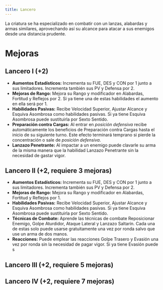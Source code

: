 ```yaml
---
title: Lancero
---
```


La criatura se ha especializado en combatir con un lanzas, alabardas y armas similares, aprovechando así su alcance para atacar a sus enemigos desde una distancia prudente.

# Mejoras

## Lancero I (+2)

- **Aumentos Estadísticos:** Incrementa su FUE, DES y CON por 1 junto a sus limitadores. Incrementa también sus PV y Defensa por 2.
- **Mejoras de Rango:** Mejora su Rango y modificador en Alabardas, Fortitud y Reflejos por 2. Si ya tiene una de estas habilidades el aumento en ella será por 1. 
- **Habilidades Pasivas:** Recibe Velocidad Superior, Ajustar Alcance y Esquiva Asombrosa como habilidades pasivas. Si ya tiene Esquiva Asombrosa puede sustituirla por Sexto Sentido.
- **Preparación contra Cargas:** Al entrar en *posición defensiva* recibe automáticamente los beneficios de Preparación contra Cargas hasta el inicio de su siguiente turno. Este efecto terminará temprano si pierde la concentración o sale de *posición defensiva*. 
- **Lanzazo Penetrante:** Al impactar a un enemigo puede clavarle su arma de la misma manera que la habilidad Lanzazo Penetrante sin la necesidad de gastar vigor.

## Lancero II (+2, requiere 3 mejoras)

- **Aumentos Estadísticos:** Incrementa su FUE, DES y CON por 1 junto a sus limitadores. Incrementa también sus PV y Defensa por 2.
- **Mejoras de Rango:** Mejora su Rango y modificador en Alabardas, Fortitud y Reflejos por 1.
- **Habilidades Pasivas:** Recibe Velocidad Superior, Ajustar Alcance y Esquiva Asombrosa como habilidades pasivas. Si ya tiene Esquiva Asombrosa puede sustituirla por Sexto Sentido.
- **Técnicas de Combate:** Aprende las técnicas de combate Reposicionar Enemigo, Golpe Aturdidor, Ataque Lateral y Lanzazo Saltarín. Cada una de estas solo puede usarse gratuitamente una vez por ronda salvo que use un arma de dos manos.
- **Reacciones:** Puede emplear las reacciones Golpe Trasero y Evasión una vez por ronda sin la necesidad de pagar vigor. Si ya tiene Evasión puede s

## Lancero III (+2, requiere 5 mejoras)

## Lancero IV (+2, requiere 7 mejoras)

